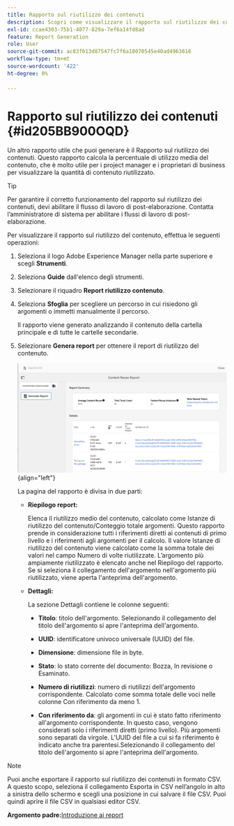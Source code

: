 ```yaml
---
title: Rapporto sul riutilizzo dei contenuti
description: Scopri come visualizzare il rapporto sul riutilizzo dei contenuti in AEM Guides. Genera il report per trovare la percentuale di riutilizzo del contenuto.
exl-id: ccae4303-75b1-4077-829a-7ef6a14fd8ad
feature: Report Generation
role: User
source-git-commit: ac83f613d87547fc7f6a18070545e40ad4963616
workflow-type: tm+mt
source-wordcount: '422'
ht-degree: 0%

---
```


# Rapporto sul riutilizzo dei contenuti {#id205BB900OQD}

Un altro rapporto utile che puoi generare è il Rapporto sul riutilizzo dei contenuti. Questo rapporto calcola la percentuale di utilizzo media del contenuto, che è molto utile per i project manager e i proprietari di business per visualizzare la quantità di contenuto riutilizzato.

>[!TIP]
>
> Per garantire il corretto funzionamento del rapporto sul riutilizzo dei contenuti, devi abilitare il flusso di lavoro di post-elaborazione. Contatta l’amministratore di sistema per abilitare i flussi di lavoro di post-elaborazione.

Per visualizzare il rapporto sul riutilizzo del contenuto, effettua le seguenti operazioni:

1. Seleziona il logo Adobe Experience Manager nella parte superiore e scegli **Strumenti**.

1. Seleziona **Guide** dall&#39;elenco degli strumenti.

1. Selezionare il riquadro **Report riutilizzo contenuto**.

1. Seleziona **Sfoglia** per scegliere un percorso in cui risiedono gli argomenti o immetti manualmente il percorso.

   Il rapporto viene generato analizzando il contenuto della cartella principale e di tutte le cartelle secondarie.

1. Selezionare **Genera report** per ottenere il report di riutilizzo del contenuto.

   ![](images/content-reuse-uuid.png){align="left"}

   La pagina del rapporto è divisa in due parti:

   - **Riepilogo report:**

     Elenca il riutilizzo medio del contenuto, calcolato come Istanze di riutilizzo del contenuto/Conteggio totale argomenti. Questo rapporto prende in considerazione tutti i riferimenti diretti ai contenuti di primo livello e i riferimenti agli argomenti per il calcolo. Il valore Istanze di riutilizzo del contenuto viene calcolato come la somma totale dei valori nel campo Numero di volte riutilizzate. L’argomento più ampiamente riutilizzato è elencato anche nel Riepilogo del rapporto. Se si seleziona il collegamento dell&#39;argomento nell&#39;argomento più riutilizzato, viene aperta l&#39;anteprima dell&#39;argomento.

   - **Dettagli:**

     La sezione Dettagli contiene le colonne seguenti:

      - **Titolo**: titolo dell&#39;argomento. Selezionando il collegamento del titolo dell&#39;argomento si apre l&#39;anteprima dell&#39;argomento.

      - **UUID**: identificatore univoco universale \(UUID\) del file.

      - **Dimensione**: dimensione file in byte.

      - **Stato**: lo stato corrente del documento: Bozza, In revisione o Esaminato.

      - **Numero di riutilizzi**: numero di riutilizzi dell&#39;argomento corrispondente. Calcolato come somma totale delle voci nelle colonne Con riferimento da meno 1.

      - **Con riferimento da**: gli argomenti in cui è stato fatto riferimento all&#39;argomento corrispondente. In questo caso, vengono considerati solo i riferimenti diretti \(primo livello\). Più argomenti sono separati da virgole. L&#39;UUID del file a cui si fa riferimento è indicato anche tra parentesi.Selezionando il collegamento del titolo dell&#39;argomento si apre l&#39;anteprima dell&#39;argomento.


>[!NOTE]
>
> Puoi anche esportare il rapporto sul riutilizzo dei contenuti in formato CSV. A questo scopo, seleziona il collegamento Esporta in CSV nell’angolo in alto a sinistra dello schermo e scegli una posizione in cui salvare il file CSV. Puoi quindi aprire il file CSV in qualsiasi editor CSV.

**Argomento padre:**&#x200B;[ Introduzione ai report](reports-intro.md)
